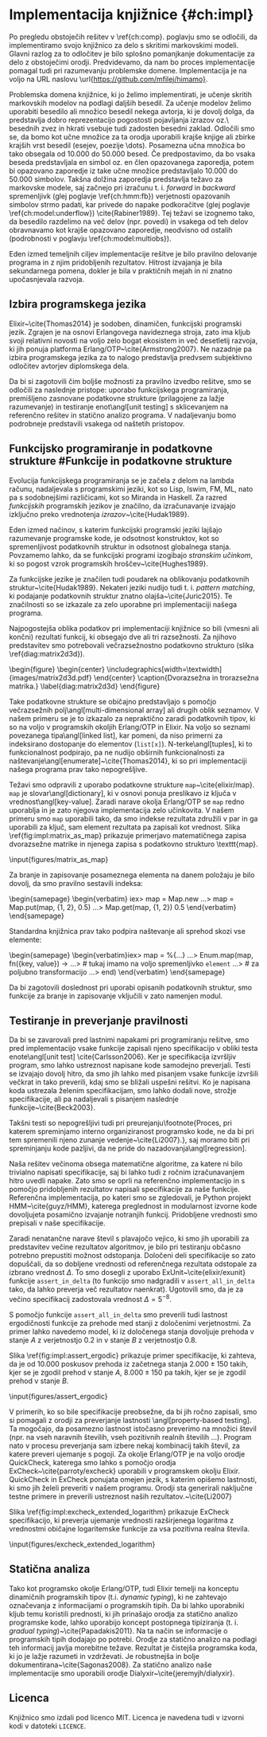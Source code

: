# Implementacija knjižnice {#ch:impl}

Po pregledu obstoječih rešitev v \ref{ch:comp}. poglavju smo se odločili, da implementiramo svojo knjižnico za delo s skritimi markovskimi modeli. Glavni razlog za to odločitev je bilo splošno pomanjkanje dokumentacije za delo z obstoječimi orodji. Predvidevamo, da nam bo proces implementacije pomagal tudi pri razumevanju problemske domene. Implementacija je na voljo na URL naslovu \url{https://github.com/mfilej/himamo}.

Problemska domena knjižnice, ki jo želimo implementirati, je učenje skritih markovskih modelov na podlagi daljših besedil. Za učenje modelov želimo uporabiti besedilo ali množico besedil nekega avtorja, ki je dovolj dolga, da predstavlja dobro reprezentacijo pogostosti pojavljanja izrazov oz.\ besednih zvez in hkrati vsebuje tudi zadosten besedni zaklad. Odločili smo se, da bomo kot učne množice za ta orodja uporabili krajše knjige ali zbirke krajših vrst besedil (esejev, poezije \dots). Posamezna učna množica bo tako obsegala od 10.000 do 50.000 besed. Če predpostavimo, da bo vsaka beseda predstavljala en simbol oz. en člen opazovanega zaporedja, potem bi opazovano zaporedje iz take učne množice predstavljalo 10.000 do 50.000 simbolov. Takšna dolžina zaporedja predstavlja težavo za markovske modele, saj začnejo pri izračunu t. i. *forward* in *backward* spremenljivk (glej poglavje \ref{ch:hmm:fb}) verjetnosti opazovanih simbolov strmo padati, kar privede do napake podkoračitve (glej poglavje \ref{ch:model:underflow}) \cite{Rabiner1989}. Tej težavi se izognemo tako, da besedilo razdelimo na več delov (npr. povedi) in vsakega od teh delov obravnavamo kot krajše opazovano zaporedje, neodvisno od ostalih (podrobnosti v poglavju \ref{ch:model:multiobs}).

Eden izmed temeljnih ciljev implementacije rešitve je bilo pravilno delovanje programa in z njim pridobljenih rezultatov. Hitrost izvajanja je bila sekundarnega pomena, dokler je bila v praktičnih mejah in ni znatno upočasnjevala razvoja.

## Izbira programskega jezika

Elixir~\cite{Thomas2014} je sodoben, dinamičen, funkcijski programski jezik. Zgrajen je na osnovi Erlangovega navideznega stroja, zato ima kljub svoji relativni novosti na voljo zelo bogat ekosistem in več desetletij razvoja, ki jih ponuja platforma Erlang/OTP~\cite{Armstrong2007}. Ne nazadnje pa izbira programskega jezika za to nalogo predstavlja predvsem subjektivno odločitev avtorjev diplomskega dela.

Da bi si zagotovili čim boljše možnosti za pravilno izvedbo rešitve, smo se odločili za naslednje pristope: uporabo funkcijskega programiranja, premišljeno zasnovane podatkovne strukture (prilagojene za lažje razumevanje) in testiranje enot\angl[unit testing] s sklicevanjem na referenčno rešitev in statično analizo programa. V nadaljevanju bomo podrobneje predstavili vsakega od naštetih pristopov.

## Funkcijsko programiranje in podatkovne strukture #Funkcije in podatkovne strukture

Evolucija funkcijskega programiranja se je začela z delom na lambda računu, nadaljevala s programskimi jeziki, kot so Lisp, Iswim, FM, ML, nato pa s sodobnejšimi različicami, kot so Miranda in Haskell. Za razred *funkcijskih* programskih jezikov je značilno, da izračunavanje izvajajo izključno preko vrednotenja *izrazov*~\cite{Hudak1989}.

Eden izmed načinov, s katerim funkcijski programski jeziki lajšajo razumevanje programske kode, je odsotnost konstruktov, kot so spremenljivost podatkovnih struktur in odsotnost globalnega stanja. Povzamemo lahko, da se funkcijski programi izogibajo *stranskim učinkom*, ki so pogost vzrok programskih hroščev~\cite{Hughes1989}.

Za funkcijske jezike je značilen tudi poudarek na oblikovanju podatkovnih struktur~\cite{Hudak1989}. Nekateri jeziki nudijo tudi t. i. *pattern matching*, ki podajanje podatkovnih struktur znatno olajša~\cite{Juric2015}. Te značilnosti so se izkazale za zelo uporabne pri implementaciji našega programa.

Najpogostejša oblika podatkov pri implementaciji knjižnice so bili (vmesni ali končni) rezultati funkcij, ki obsegajo dve ali tri razsežnosti. Za njihovo predstavitev smo potrebovali večrazsežnostno podatkovno strukturo (slika \ref{diag:matrix2d3d}).

\begin{figure}
\begin{center}
\includegraphics[width=\textwidth]{images/matrix2d3d.pdf}
\end{center}
\caption{Dvorazsežna in trorazsežna matrika.}
\label{diag:matrix2d3d}
\end{figure}

Take podatkovne strukture se običajno predstavljajo s pomočjo večrazsežnih polj\angl[multi-dimensional array] ali drugih oblik seznamov. V našem primeru se je to izkazalo za nepraktično zaradi podatkovnih tipov, ki so na voljo v programskih okoljih Erlang/OTP in Elixir. Na voljo so seznami povezanega tipa\angl[linked list], kar pomeni, da niso primerni za indeksirano dostopanje do elementov (`list[x]`). N-terke\angl[tuples], ki to funkcionalnost podpirajo, pa ne nudijo obširnih funkcionalnosti za naštevanje\angl[enumerate]~\cite{Thomas2014}, ki so pri implementaciji našega programa prav tako nepogrešljive.

Težavi smo odpravili z uporabo podatkovne strukture `map`~\cite{elixir/map}. `map` je slovar\angl[dictionary], ki v osnovi ponuja preslikavo iz ključa v vrednost\angl[key-value]. Zaradi narave okolja Erlang/OTP se `map` redno uporablja in je zato njegova implementacija zelo učinkovita. V našem primeru smo `map` uporabili tako, da smo indekse rezultata združili v par in ga uporabili za ključ, sam element rezultata pa zapisali kot vrednost. Slika \ref{fig:impl:matrix_as_map} prikazuje primerjavo matematičnega zapisa dvorazsežne matrike in njenega zapisa s podatkovno strukturo \texttt{map}. 

\input{figures/matrix_as_map}

Za branje in zapisovanje posameznega elementa na danem položaju je bilo dovolj, da smo pravilno sestavili indeksa:

\begin{samepage}
\begin{verbatim}
iex> map = Map.new
...> map = Map.put(map, {1, 2}, 0.5)
...> Map.get(map, {1, 2})
0.5
\end{verbatim}
\end{samepage}

Standardna knjižnica prav tako podpira naštevanje ali sprehod skozi vse elemente:

\begin{samepage}
\begin{verbatim}iex> map = %{...}
...> Enum.map(map, fn({key, value}) -> 
...>   # tukaj imamo na voljo spremenljivko `element`
...>   # za poljubno transformacijo
...> end)
\end{verbatim}
\end{samepage}

Da bi zagotovili doslednost pri uporabi opisanih podatkovnih struktur, smo funkcije za branje in zapisovanje vključili v zato namenjen modul.

## Testiranje in preverjanje pravilnosti

Da bi se zavarovali pred lastnimi napakami pri programiranju rešitve, smo pred implementacijo vsake funkcije zapisali njeno specifikacijo v obliki testa enote\angl[unit test] \cite{Carlsson2006}. Ker je specifikacija izvršljiv program, smo lahko ustreznost napisane kode samodejno preverjali. Testi se izvajajo dovolj hitro, da smo jih lahko med pisanjem vsake funkcije izvršili večkrat in tako preverili, kdaj smo se bližali uspešni rešitvi. Ko je napisana koda ustrezala želenim specifikacijam, smo lahko dodali nove, strožje specifikacije, ali pa nadaljevali s pisanjem naslednje funkcije~\cite{Beck2003}.

Takšni testi so nepogrešljivi tudi pri preurejanju\footnote{Proces, pri katerem spreminjamo interno organiziranost programsko kode, ne da bi pri tem spremenili njeno zunanje vedenje~\cite{Li2007}.}, saj moramo biti pri spreminjanju kode pazljivi, da ne pride do nazadovanja\angl[regression].

Naša rešitev večinoma obsega matematične algoritme, za katere ni bilo trivialno napisati specifikacije, saj bi lahko tudi z ročnim izračunavanjem hitro uvedli napake. Zato smo se oprli na referenčno implementacijo in s pomočjo pridobljenih rezultatov napisali specifikacije za naše funkcije. Referenčna implementacija, po kateri smo se zgledovali, je Python projekt HMM~\cite{guyz/HMM}, katerega preglednost in modularnost izvorne kode dovoljujeta posamično izvajanje notranjih funkcij. Pridobljene vrednosti smo prepisali v naše specifikacije.

Zaradi nenatančne narave števil s plavajočo vejico, ki smo jih uporabili za predstavitev večine rezultatov algoritmov, je bilo pri testiranju občasno potrebno prepustiti možnost odstopanja. Določeni deli specifikacije so zato dopuščali, da so dobljene vrednosti od referenčnega rezultata odstopale za izbrano vrednost $\Delta$. To smo dosegli z uporabo ExUnit~\cite{elixir/exunit} funkcije `assert_in_delta` (to funkcijo smo nadgradili v `assert_all_in_delta` tako, da lahko preverja več rezultatov naenkrat). Ugotovili smo, da je za večino specifikacij zadostovala vrednost $\Delta = 5^{-8}$.

S pomočjo funkcije `assert_all_in_delta` smo preverili tudi lastnost ergodičnosti funkcije za prehode med stanji z določenimi verjetnostmi. Za primer lahko navedemo model, ki iz določenega stanja dovoljuje prehoda v stanje $A$ z verjetnostjo 0.2 in v stanje $B$ z verjetnostjo 0.8.

Slika \ref{fig:impl:assert_ergodic} prikazuje primer specifikacije, ki zahteva, da je od $10.000$ poskusov prehoda iz začetnega stanja $2.000\pm150$ takih, kjer se je zgodil prehod v stanje $A$, $8.000\pm150$ pa takih, kjer se je zgodil prehod v stanje $B$.

\input{figures/assert_ergodic}

V primerih, ko so bile specifikacije preobsežne, da bi jih ročno zapisali, smo si pomagali z orodji za preverjanje lastnosti \angl[property-based testing]. Ta mogočajo, da posamezno lastnost istočasno preverimo na množici števil (npr. na vseh naravnih številih, vseh pozitivnih realnih številih ...). Program nato v procesu preverjanja sam izbere nekaj kombinacij takih števil, za katere preveri ujemanje s pogoji. Za okolje Erlang/OTP je na voljo orodje QuickCheck, katerega smo lahko s pomočjo orodja ExCheck~\cite{parroty/excheck} uporabili v programskem okolju Elixir. QuickCheck in ExCheck ponujata omejen jezik, s katerim opišemo lastnosti, ki smo jih želeli preveriti v našem programu. Orodji sta generirali naključne testne primere in preverili ustreznost naših rezultatov.~\cite{Li2007} 

Slika \ref{fig:impl:excheck_extended_logarithm} prikazuje ExCheck specifikacijo, ki preverja ujemanje vrednosti razširjenega logaritma z vrednostmi običajne logaritemske funkcije za vsa pozitivna realna števila.

\input{figures/excheck_extended_logarithm}

## Statična analiza

Tako kot programsko okolje Erlang/OTP, tudi Elixir temelji na konceptu dinamičnih programskih tipov (t.i. *dynamic typing*), ki ne zahtevajo označevanja z informacijami o programskih tipih. Da bi lahko uporabniki kljub temu koristili prednosti, ki jih prinašajo orodja za statično analizo programske kode, lahko uporabijo koncept postopnega tipiziranja (t. i. *gradual typing*)~\cite{Papadakis2011}. Na ta način se informacije o programskih tipih dodajajo po potrebi. Orodje za statično analizo na podlagi teh informacij javlja morebitne težave. Rezultat je čistejša programska koda, ki jo je lažje razumeti in vzdrževati. Je robustnejša in bolje dokumentirana~\cite{Sagonas2008}. Za statično analizo naše implementacije smo uporabili orodje Dialyxir~\cite{jeremyjh/dialyxir}.

## Licenca

Knjižnico smo izdali pod licenco MIT. Licenca je navedena tudi v izvorni kodi v datoteki `LICENCE`.
